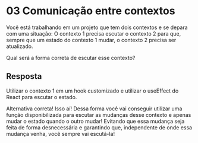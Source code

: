 # 03 Comunicação entre contextos

Você está trabalhando em um projeto que tem dois contextos e se depara com uma situação: O contexto 1 precisa escutar o contexto 2 para que, sempre que um estado do contexto 1 mudar, o contexto 2 precisa ser atualizado.

Qual será a forma correta de escutar esse contexto?

## Resposta

Utilizar o contexto 1 em um hook customizado e utilizar o useEffect do React para escutar o estado.

Alternativa correta! Isso aí! Dessa forma você vai conseguir utilizar uma função disponibilizada para escutar as mudanças desse contexto e apenas mudar o estado quando o outro mudar! Evitando que essa mudança seja feita de forma desnecessária e garantindo que, independente de onde essa mudança venha, você sempre vai escutá-la!